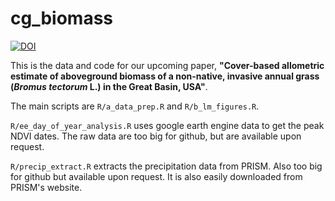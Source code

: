 # cg_biomass



[![DOI](https://zenodo.org/badge/DOI/10.5281/zenodo.4705469.svg)](https://doi.org/10.5281/zenodo.4705469)


This is the data and code for our upcoming paper, **"Cover-based allometric estimate of aboveground biomass of a non-native, invasive annual grass (*Bromus tectorum* L.) in the Great Basin, USA"**.

The main scripts are `R/a_data_prep.R` and `R/b_lm_figures.R`.

`R/ee_day_of_year_analysis.R` uses google earth engine data to get the peak NDVI dates. The raw data are too big for github, but are available upon request.

`R/precip_extract.R` extracts the precipitation data from PRISM. Also too big for github but available upon request. It is also easily downloaded from PRISM's website.
